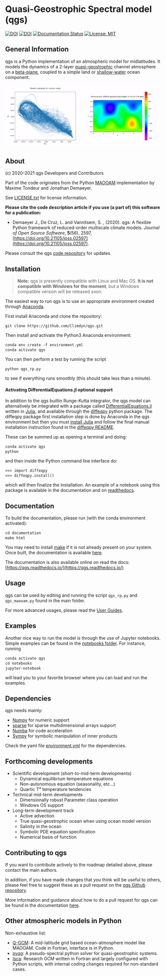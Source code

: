 
Quasi-Geostrophic Spectral model (qgs)
======================================

[![DOI](https://zenodo.org/badge/246609584.svg)](https://zenodo.org/badge/latestdoi/246609584)
[![DOI](https://joss.theoj.org/papers/10.21105/joss.02597/status.svg)](https://doi.org/10.21105/joss.02597)
[![Documentation Status](https://readthedocs.org/projects/qgs/badge/?version=latest)](https://qgs.readthedocs.io/en/latest/?badge=latest)
[![License: MIT](https://img.shields.io/badge/License-MIT-yellow.svg)](https://opensource.org/licenses/MIT)

General Information
-------------------

qgs is a Python implementation of an atmospheric model for midlatitudes.  It models the dynamics of
a 2-layer [quasi-geostrophic](https://en.wikipedia.org/wiki/Quasi-geostrophic_equations) channel
atmosphere on a [beta-plane](https://en.wikipedia.org/wiki/Beta_plane), coupled to a simple land or
[shallow-water](https://en.wikipedia.org/wiki/Shallow_water_equations) ocean component. 

![](./misc/figs/readme.gif)

About
-----

(c) 2020-2021 qgs Developers and Contributors

Part of the code originates from the Python [MAOOAM](https://github.com/Climdyn/MAOOAM) implementation by Maxime Tondeur and Jonathan Demaeyer.

See [LICENSE.txt](./LICENSE.txt) for license information.

**Please cite the code description article if you use (a part of) this software for a publication:**

* Demaeyer J., De Cruz, L. and Vannitsem, S. , (2020). qgs: A flexible Python framework of reduced-order multiscale climate models. 
  *Journal of Open Source Software*, **5**(56), 2597,   [https://doi.org/10.21105/joss.02597](https://doi.org/10.21105/joss.02597).

Please consult the qgs [code repository](http://www.github.com/Climdyn/qgs) for updates.


Installation
------------

> **__Note:__** qgs is presently compatible with Linux and Mac OS.
> **It is not compatible with Windows for the moment**, but a Windows compatible version will be released soon.

The easiest way to run qgs is to use an appropriate environment created through [Anaconda](https://www.anaconda.com/).

First install Anaconda and clone the repository:

    git clone https://github.com/Climdyn/qgs.git

Then install and activate the Python3 Anaconda environment:

    conda env create -f environment.yml
    conda activate qgs

You can then perform a test by running the script

    python qgs_rp.py
    
to see if everything runs smoothly (this should take less than a minute).

#### Activating DifferentialEquations.jl optional support

In addition to the qgs builtin Runge-Kutta integrator, the qgs model can alternatively be integrated with a package called [DifferentialEquations.jl](https://github.com/SciML/DifferentialEquations.jl) written in [Julia](https://julialang.org/), and available through the 
[diffeqpy](https://github.com/SciML/diffeqpy) python package.
The diffeqpy package first installation step is done by Anaconda in the qgs environment but then you must [install Julia](https://julialang.org/downloads/) and follow the final manual installation instruction found in the [diffeqpy README](https://github.com/SciML/diffeqpy).

These can be summed up as opening a terminal and doing:
```
conda activate qgs
python
```
and then inside the Python command line interface do:

```
>>> import diffeqpy
>>> diffeqpy.install()
```
which will then finalize the installation. An example of a notebook using this package is available in the documentation and on [readthedocs](https://qgs.readthedocs.io/en/latest/files/examples/diffeq.html).


Documentation
-------------

To build the documentation, please run (with the conda environment activated):

    cd documentation
    make html

You may need to install [make](https://www.gnu.org/software/make/) if it is not already present on your system.
Once built, the documentation is available [here](./documentation/build/html/index.html).

The documentation is also available online on read the docs: [https://qgs.readthedocs.io/](https://qgs.readthedocs.io/)

Usage
-----

qgs can be used by editing and running the script `qgs_rp.py` and `qgs_maooam.py` found in the main folder.

For more advanced usages, please read the [User Guides](https://qgs.readthedocs.io/en/latest/files/user_guide.html).

Examples
--------

Another nice way to run the model is through the use of Jupyter notebooks. 
Simple examples can be found in the [notebooks folder](./notebooks).
For instance, running 

    conda activate qgs
    cd notebooks
    jupyter-notebook
    
will lead you to your favorite browser where you can load and run the examples.

Dependencies
------------

qgs needs mainly:

   * [Numpy](https://numpy.org/) for numeric support
   * [sparse](https://sparse.pydata.org/) for sparse multidimensional arrays support
   * [Numba](https://numba.pydata.org/) for code acceleration
   * [Sympy](https://www.sympy.org/) for symbolic manipulation of inner products
   
Check the yaml file [environment.yml](./environment.yml) for the dependencies.

Forthcoming developments
------------------------

* Scientific development (short-to-mid-term developments)
    + Dynamical equilibrium temperature equations
    + Non-autonomous equation (seasonality, etc...)
    + Quartic T⁴ temperature tendencies
* Technical mid-term developments
    + Dimensionally robust Parameter class operation
    + Windows OS support
* Long-term development track
    + Active advection
    + True quasi-geostrophic ocean when using ocean model version
    + Salinity in the ocean 
    + Symbolic PDE equation specification
    + Numerical basis of function
  
Contributing to qgs
-------------------

If you want to contribute actively to the roadmap detailed above, please contact the main authors.

In addition, if you have made changes that you think will be useful to others, please feel free to suggest these as a pull request on the [qgs Github repository](https://github.com/Climdyn/qgs).

More information and guidance about how to do a pull request for qgs can be found in the documentation [here](https://qgs.readthedocs.io/en/latest/files/general_information.html#contributing-to-qgs).

Other atmospheric models in Python
----------------------------------

Non-exhaustive list:

* [Q-GCM](http://q-gcm.org/): A mid-latitude grid based ocean-atmosphere model like MAOOAM. Code in Fortran,
                                interface is in Python.
* [pyqg](https://github.com/pyqg/pyqg): A pseudo-spectral python solver for quasi-geostrophic systems.
* [Isca](https://execlim.github.io/IscaWebsite/index.html): Research GCM written in Fortran and largely
            configured with Python scripts, with internal coding changes required for non-standard cases.
            
            
